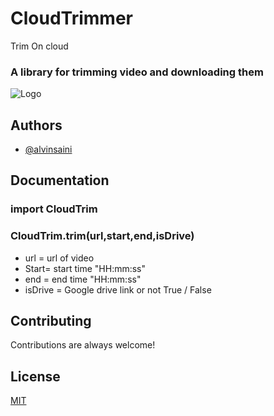 
# CloudTrimmer
Trim On cloud
### A library for trimming video and downloading them



  
![Logo](https://raw.githubusercontent.com/CodeWithAlvin/CloudTrimmer-web/master/static/images/logo.svg)

    
## Authors

- [@alvinsaini](https://www.github.com/codewithalvin)

  
## Documentation
### import CloudTrim

### CloudTrim.trim(url,start,end,isDrive)


* url = url of video 
* Start= start time "HH:mm:ss"
* end = end time "HH:mm:ss"
* isDrive = Google drive link or not True / False


  
## Contributing

Contributions are always welcome!

  
## License

[MIT](https://github.com/CodeWithAlvin/CloudTrimmer/blob/master/license)

  
